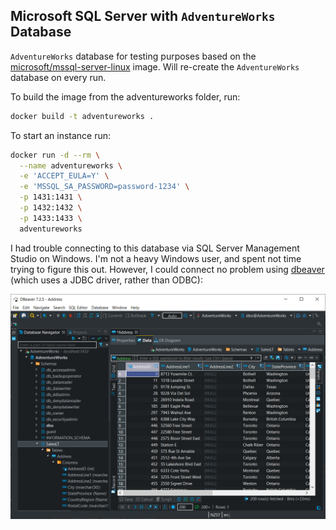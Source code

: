 ## Microsoft SQL Server with `AdventureWorks` Database

`AdventureWorks` database for testing purposes based on the [microsoft/mssql-server-linux](https://hub.docker.com/r/microsoft/mssql-server-linux/) image. Will re-create the `AdventureWorks` database on every run.

To build the image from the adventureworks folder, run:

```bash
docker build -t adventureworks .
```

To start an instance run:

```bash
docker run -d --rm \
  --name adventureworks \
  -e 'ACCEPT_EULA=Y' \
  -e 'MSSQL_SA_PASSWORD=password-1234' \
  -p 1431:1431 \
  -p 1432:1432 \
  -p 1433:1433 \
  adventureworks
```

I had trouble connecting to this database via SQL Server Management Studio on Windows.  I'm not a heavy Windows user, and spent not time trying to figure this out.  However, I could connect no problem using [dbeaver](https://dbeaver.com/) (which uses a JDBC driver, rather than ODBC):

![](img/dbeaver.png)
